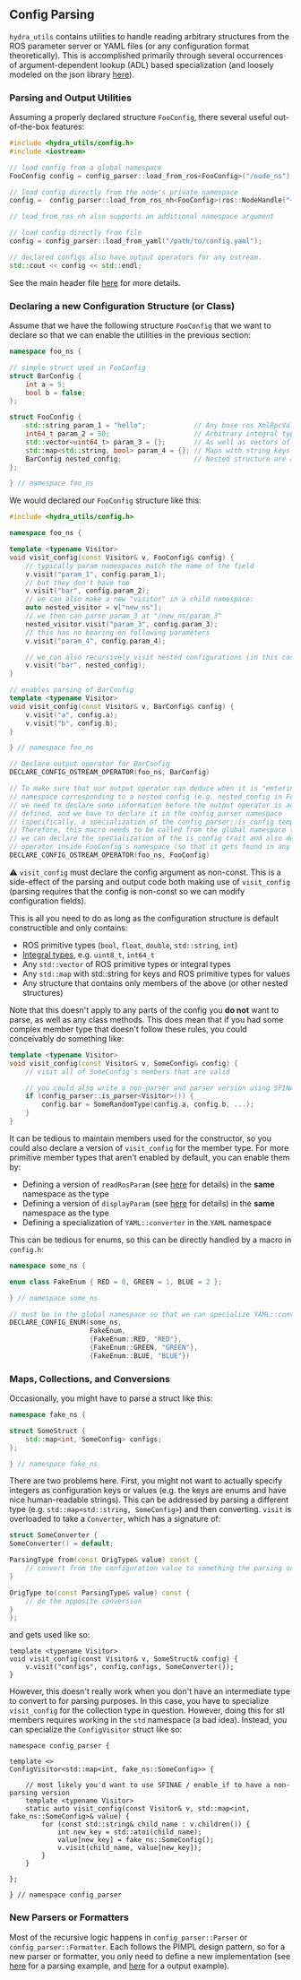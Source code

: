 ## Config Parsing

`hydra_utils` contains utilities to handle reading arbitrary structures from the
ROS parameter server or YAML files (or any configuration format theoretically).
This is accomplished primarily through several occurrences of argument-dependent
lookup (ADL) based specialization (and loosely modeled on the json library
[here](https://github.com/nlohmann/json)).


### Parsing and Output Utilities

Assuming a properly declared structure `FooConfig`, there several useful out-of-the-box features:

```cpp
#include <hydra_utils/config.h>
#include <iostream>

// load config from a global namespace
FooConfig config = config_parser::load_from_ros<FooConfig>("/node_ns");

// load config directly from the node's private namespace
config =  config_parser::load_from_ros_nh<FooConfig>(ros::NodeHandle("~"));

// load_from_ros_nh also supports an additional namespace argument

// load config directly from file
config = config_parser::load_from_yaml("/path/to/config.yaml");

// declared configs also have output operators for any ostream.
std::cout << config << std::endl;

```

See the main header file [here](../include/hydra_utils/config.h) for more details.

### Declaring a new Configuration Structure (or Class)

Assume that we have the following structure `FooConfig` that we want to declare so that we can enable the utilities in the previous section:

```cpp
namespace foo_ns {

// simple struct used in FooConfig
struct BarConfig {
    int a = 5;
    bool b = false;
};

struct FooConfig {
    std::string param_1 = "hello";            // Any base ros XmlRpcValue types are supported automatically
    int64_t param_2 = 50;                     // Arbitrary integral types are also supported
    std::vector<uint64_t> param_3 = {};       // As well as vectors of arbitrary integral types
    std::map<std::string, bool> param_4 = {}; // Maps with string keys and base ros types are supported
    BarConfig nested_config;                  // Nested structure are also supported
};

} // namespace foo_ns
```

We would declared our `FooConfig` structure like this:

```cpp
#include <hydra_utils/config.h>

namespace foo_ns {

template <typename Visitor>
void visit_config(const Visitor& v, FooConfig& config) {
    // typically param namespaces match the name of the field
    v.visit("param_1", config.param_1);
    // but they don't have too
    v.visit("bar", config.param_2);
    // we can also make a new "visitor" in a child namespace:
    auto nested_visitor = v["new_ns"];
    // we then can parse param_3 at "/new_ns/param_3"
    nested_visitor.visit("param_3", config.param_3);
    // this has no bearing on following parameters
    v.visit("param_4", config.param_4);

    // we can also recursively visit nested configurations (in this case, at the namespace "/bar")
    v.visit("bar", nested_config);
}

// enables parsing of BarConfig
template <typename Visitor>
void visit_config(const Visitor& v, BarConfig& config) {
    v.visit("a", config.a);
    v.visit("b", config.b);
}

} // namespace foo_ns

// Declare output operator for BarConfig
DECLARE_CONFIG_OSTREAM_OPERATOR(foo_ns, BarConfig)

// To make sure that our output operator can deduce when it is "entering" a new
// namespace corresponding to a nested config (e.g. nested_config in FooConfig),
// we need to declare some information before the output operator is actually
// defined, and we have to declare it in the config_parser namespace
// (specifically, a specialization of the config_parser::is_config template).
// Therefore, this macro needs to be called from the global namespace (so that
// we can declare the specialization of the is_config trait and also declare the
// operator inside FooConfig's namespace (so that it gets found in any namespace)
DECLARE_CONFIG_OSTREAM_OPERATOR(foo_ns, FooConfig)
```

:warning: `visit_config` must declare the config argument as non-const. This is
a side-effect of the parsing and output code both making use of `visit_config`
(parsing requires that the config is non-const so we can modify configuration fields).

This is all you need to do as long as the configuration structure is default constructible and only contains:

  * ROS primitive types (`bool`, `float`, `double`, `std::string`, `int`)
  * [Integral types](https://en.cppreference.com/w/cpp/types/is_integral), e.g. `uint8_t`, `int64_t`
  * Any `std::vector` of ROS primitive types or integral types
  * Any `std::map` with std::string for keys and ROS primitive types for values
  * Any structure that contains only members of the above (or other nested structures)

Note that this doesn't apply to any parts of the config you **do not** want to parse, as well as any class methods. This does mean that if you had some complex member type that doesn't follow these rules, you could conceivably do something like:

```cpp
template <typename Visitor>
void visit_config(const Visitor& v, SomeConfig& config) {
    // visit all of SomeConfig's members that are valid

    // you could also write a non-parser and parser version using SFINAE
    if (config_parser::is_parser<Visitor>()) {
        config.bar = SomeRandomType(config.a, config.b, ...);
    }
}
```

It can be tedious to maintain members used for the constructor, so you could also declare a version of `visit_config` for the member type.  For more primitive member types that aren't enabled by default, you can enable them by:

  * Defining a version of `readRosParam` (see [here](../include/hydra_utils/ros_parser.h) for details) in the **same** namespace as the type
  * Defining a version of `displayParam` (see [here](../include/hydra_utils/ostream_formatter.h) for details) in the **same** namespace as the type
  * Defining a specialization of `YAML::converter` in the `YAML` namespace

This can be tedious for enums, so this can be directly handled by a macro in `config.h`:

```cpp
namespace some_ns {

enum class FakeEnum { RED = 0, GREEN = 1, BLUE = 2 };

} // namespace some_ns

// must be in the global namespace so that we can specialize YAML::converter
DECLARE_CONFIG_ENUM(some_ns,
                    FakeEnum,
                    {FakeEnum::RED, "RED"},
                    {FakeEnum::GREEN, "GREEN"},
                    {FakeEnum::BLUE, "BLUE"})
```

### Maps, Collections, and Conversions

Occasionally, you might have to parse a struct like this:

```cpp
namespace fake_ns {

struct SomeStruct {
    std::map<int, SomeConfig> configs;
};

} // namespace fake_ns
```

There are two problems here. First, you might not want to actually specify integers as configuration keys or values (e.g. the keys are enums and have nice human-readable strings). This can be addressed by parsing a different type (e.g. `std::map<std::string, SomeConfig>`) and then converting. `visit` is overloaded to take a `Converter`, which has a signature of:

```cpp
struct SomeConverter {
SomeConverter() = default;

ParsingType from(const OrigType& value) const {
    // convert from the configuration value to something the parsing understands
}

OrigType to(const ParsingType& value) const {
    // do the opposite conversion
}
};
```

and gets used like so:

```
template <typename Visitor>
void visit_config(const Visitor& v, SomeStruct& config) {
    v.visit("configs", config.configs, SomeConverter());
}
```

However, this doesn't really work when you don't have an intermediate type to convert to for parsing purposes.  In this case, you have to specialize `visit_config` for the collection type in question. However, doing this for stl members requires working in the `std` namespace (a bad idea). Instead, you can specialize the `ConfigVisitor` struct like so:

```
namespace config_parser {

template <>
ConfigVisitor<std::map<int, fake_ns::SomeConfig>> {

    // most likely you'd want to use SFINAE / enable_if to have a non-parsing version
    template <typename Visitor>
    static auto visit_config(const Visitor& v, std::map<int, fake_ns::SomeConfig>& value) {
        for (const std::string& child_name : v.children()) {
            int new_key = std::atoi(child_name);
            value[new_key] = fake_ns::SomeConfig();
            v.visit(child_name, value[new_key]);
        }
    }

};

} // namespace config_parser
```

### New Parsers or Formatters

Most of the recursive logic happens in `config_parser::Parser` or
`config_parser::Formatter`. Each follows the PIMPL design pattern, so for a new
parser or formatter, you only need to define a new implementation (see
[here](../include/hydra_utils/ros_parser.h) for a parsing example, and
[here](../include/hydra_utils/ostream_formatter.h) for a output example).
